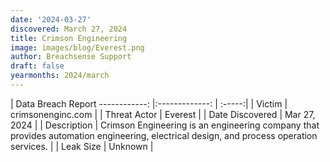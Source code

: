 ```yaml
---
date: '2024-03-27'
discovered: March 27, 2024
title: Crimson Engineering
image: images/blog/Everest.png
author: Breachsense Support
draft: false
yearmonths: 2024/march
---
```



| Data Breach Report
------------:     |:-------------:    | :-----:|
| Victim      | crimsonenginc.com      | 
| Threat Actor      | Everest      | 
| Date Discovered      | Mar 27, 2024      | 
| Description      | Crimson Engineering is an engineering company that provides automation engineering, electrical design, and process operation services.      | 
| Leak Size      | Unknown      | 

